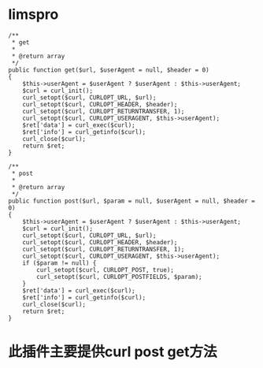 # limspro
    /**
     * get
     *
     * @return array
     */
    public function get($url, $userAgent = null, $header = 0)
    {
        $this->userAgent = $userAgent ? $userAgent : $this->userAgent;
        $curl = curl_init();
        curl_setopt($curl, CURLOPT_URL, $url);
        curl_setopt($curl, CURLOPT_HEADER, $header);
        curl_setopt($curl, CURLOPT_RETURNTRANSFER, 1);
        curl_setopt($curl, CURLOPT_USERAGENT, $this->userAgent);
        $ret['data'] = curl_exec($curl);
        $ret['info'] = curl_getinfo($curl);
        curl_close($curl);
        return $ret;
    }

    /**
     * post
     *
     * @return array
     */
    public function post($url, $param = null, $userAgent = null, $header = 0)
    {
        $this->userAgent = $userAgent ? $userAgent : $this->userAgent;
        $curl = curl_init();
        curl_setopt($curl, CURLOPT_URL, $url);
        curl_setopt($curl, CURLOPT_HEADER, $header);
        curl_setopt($curl, CURLOPT_RETURNTRANSFER, 1);
        curl_setopt($curl, CURLOPT_USERAGENT, $this->userAgent);
        if ($param != null) {
            curl_setopt($curl, CURLOPT_POST, true);
            curl_setopt($curl, CURLOPT_POSTFIELDS, $param);
        }
        $ret['data'] = curl_exec($curl);
        $ret['info'] = curl_getinfo($curl);
        curl_close($curl);
        return $ret;
    }
# 此插件主要提供curl post  get方法